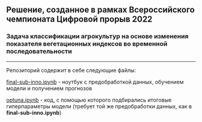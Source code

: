 ## Решение, созданное в рамках Всероссийского чемпионата Цифровой прорыв 2022
### Задача классификации агрокультур на основе изменения показателя вегетационных индексов во временной последовательности
___
Репозиторий содержит в себе следующие файлы:

 [final-sub-inno.ipynb](https://github.com/miglss/ai_innopolis/blob/main/final-sub-inno.ipynb) - ноутбук с предобработкой данных, обучением модели и получением прогнозов
 
 [optuna.ipynb](https://github.com/miglss/ai_innopolis/blob/main/optuna.ipynb) - код, с помощью которого подбирались итоговые гиперпараметры модели (требует той же предобработки данных, как в **final-sub-inno.ipynb**)
